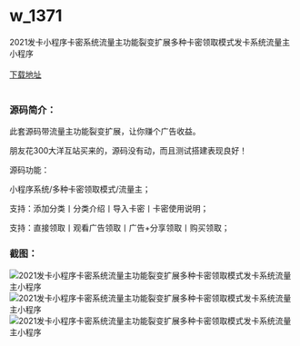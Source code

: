 # w_1371
2021发卡小程序卡密系统流量主功能裂变扩展多种卡密领取模式发卡系统流量主小程序
<br/></br>
[下载地址](https://www.uuid2.com/1371.html "下载地址")
<br/></br>
<h3>源码简介：</h3>
<p>此套源码带流量主功能裂变扩展，让你赚个广告收益。<p>
<p>朋友花300大洋互站买来的，源码没有动，而且测试搭建表现良好！<p>
<p>源码功能：<p>
<p>小程序系统/多种卡密领取模式/流量主；<p>
<p>支持：添加分类丨分类介绍丨导入卡密丨卡密使用说明；<p>
<p>支持：直接领取丨观看广告领取丨广告+分享领取丨购买领取；<p>
<h3>截图：</h3>
<img src="https://www.uuid2.com/wp-content/uploads/img/202108/2e69459491.jpg" alt="2021发卡小程序卡密系统流量主功能裂变扩展多种卡密领取模式发卡系统流量主小程序"><img src="https://www.uuid2.com/wp-content/uploads/img/202108/bdd0d8f992.png" alt="2021发卡小程序卡密系统流量主功能裂变扩展多种卡密领取模式发卡系统流量主小程序"><img src="https://www.uuid2.com/wp-content/uploads/img/202108/3ba3cf5758.png" alt="2021发卡小程序卡密系统流量主功能裂变扩展多种卡密领取模式发卡系统流量主小程序">

